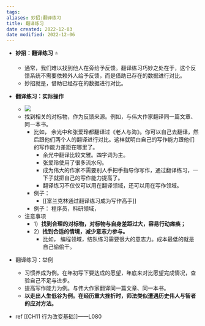```yaml
---
tags: 
aliases: 妙招:翻译练习
title: 翻译练习
date created: 2022-12-03
date modified: 2022-12-06
---
```

- **妙招：翻译练习** ⭐️
    - 通常，我们难以找到他人在旁给予反馈。翻译练习巧妙之处在于，这个反馈系统不需要依赖外人给予反馈，而是借助已存在的数据进行对比。
    - 妙招就是，借助已经存在的数据进行对比。
- **翻译练习：实际操作**
    - ![](https://xxpic.oss-cn-qingdao.aliyuncs.com/pic/20220406230559.png)
    - 找到相关的对标物，作为反馈来源。例如，与伟大作家翻译同一篇文章、同一本书。
        - 比如， 余光中和张爱玲都翻译过《老人与海》。你可以自己去翻译，然后跟他们两个人的翻译进行对比。这样就明白自己的写作能力跟他们的写作能力差距在哪里了。
            - 余光中翻译比较文雅。四字词为主。
            - 张爱玲使用了很多流水句。
            - 成为伟大的作家不需要别人手把手指导你写作，通过翻译练习，一下子就把自己的写作能力提高了。
            - 翻译练习不仅仅可以用在翻译领域，还可以用在写作领域。
        - 例子：
            - [[富兰克林通过翻译练习成为写作高手]]
        - 例子： 程序员，科研领域，
    - 注意事项
        - 1）**找到合理的对标物，对标物与自身差距过大，容易行动瘫痪；**
        - 2）**找到合适的情境，减少意志力参与。**
            - 比如， 编程领域，结队练习需要很大的意志力。成本最低的就是自己偷偷干。
- 翻译练习：举例
    - 习惯养成为例。在年初写下要达成的愿望，年底来对比愿望完成情况，查验自己不足与进步。
    - 提高写作能力为例。与伟大作家翻译同一篇文章、同一本书。
    - **以走出人生低谷为例。在经历重大挫折时，师法类似遭遇历史伟人与智者的应对方法。**
    
- ref [[CH11 行为改变基础]]——L080
